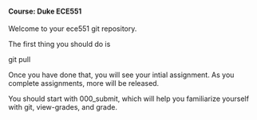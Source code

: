 #### Course: Duke ECE551

Welcome to your ece551 git repository.

The first thing you should do is 

  git pull

Once you have done that, you will see your intial assignment. 
As you complete assignments, more will be released.

You should start with 000_submit, which will help you
familiarize yourself with git, view-grades, and grade.

